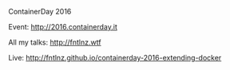 ContainerDay 2016

Event: http://2016.containerday.it

All my talks: http://fntlnz.wtf

Live: http://fntlnz.github.io/containerday-2016-extending-docker


